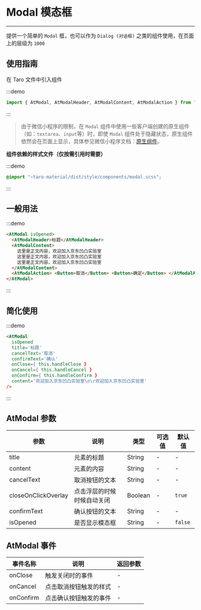 # Modal 模态框

---

提供一个简单的 `Modal` 框，也可以作为 `Dialog (对话框)` 之类的组件使用，在页面上的层级为 `1000`

## 使用指南

在 Taro 文件中引入组件

:::demo
```js
import { AtModal, AtModalHeader, AtModalContent, AtModalAction } from "taro-material"
```
:::

> 由于微信小程序的限制，在 `Modal` 组件中使用一些客户端创建的原生组件（如：`textarea`、`input`等）时，即使 `Modal` 组件处于隐藏状态，原生组件依然会在页面上显示，具体参见微信小程序文档：[原生组件](https://developers.weixin.qq.com/miniprogram/dev/component/native-component.html)。

**组件依赖的样式文件（仅按需引用时需要）**

:::demo
```scss
@import "~taro-material/dist/style/components/modal.scss";
```
:::

## 一般用法

:::demo

```html
<AtModal isOpened>
  <AtModalHeader>标题</AtModalHeader>
  <AtModalContent>
    这里是正文内容，欢迎加入京东凹凸实验室
    这里是正文内容，欢迎加入京东凹凸实验室
    这里是正文内容，欢迎加入京东凹凸实验室
  </AtModalContent>
  <AtModalAction> <Button>取消</Button> <Button>确定</Button> </AtModalAction>
</AtModal>
```

:::

## 简化使用

:::demo

```html
<AtModal
  isOpened
  title='标题'
  cancelText='取消'
  confirmText='确认'
  onClose={ this.handleClose }
  onCancel={ this.handleCancel }
  onConfirm={ this.handleConfirm }
  content='欢迎加入京东凹凸实验室\n\r欢迎加入京东凹凸实验室'
/>
```

:::

## AtModal 参数

| 参数                | 说明                       | 类型    | 可选值 | 默认值  |
| ------------------- | -------------------------- | ------- | ------ | ------- |
| title               | 元素的标题                 | String  | -      | -       |
| content             | 元素的内容                 | String  | -      | -       |
| cancelText          | 取消按钮的文本             | String  | -      | -       |
| closeOnClickOverlay | 点击浮层的时候时候自动关闭 | Boolean | -      | `true` |
| confirmText         | 确认按钮的文本             | String  | -      | -       |
| isOpened            | 是否显示模态框             | String  | -      | `false`       |

## AtModal 事件

| 事件名称  | 说明                   | 返回参数 |
| --------- | ---------------------- | -------- |
| onClose   | 触发关闭时的事件       | -        |
| onCancel  | 点击取消按钮触发的样式 | -        |
| onConfirm | 点击确认按钮触发的事件 | -        |
